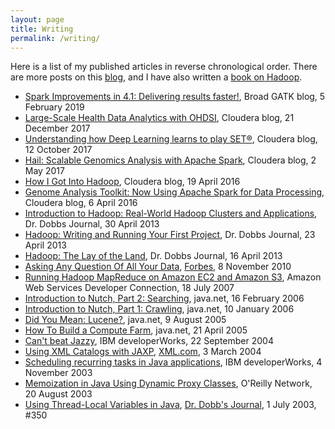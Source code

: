 ```yaml
---
layout: page
title: Writing
permalink: /writing/
---
```


Here is a list of my published articles in reverse chronological order. There are more posts on this [blog](/), and I have also written a [book on Hadoop](http://www.hadoopbook.com/).

* [Spark Improvements in 4.1: Delivering results faster!](https://software.broadinstitute.org/gatk/blog?id=23420), Broad GATK blog, 5 February 2019
* [Large-Scale Health Data Analytics with OHDSI](https://web.archive.org/web/20180502031233/http://blog.cloudera.com/blog/2017/12/large-scale-health-data-analytics-with-ohdsi/), Cloudera blog, 21 December 2017
* [Understanding how Deep Learning learns to play SET®](https://web.archive.org/web/20180720064440/http://blog.cloudera.com/blog/2017/10/understanding-how-deep-learning-learns-to-play-set/), Cloudera blog, 12 October 2017
* [Hail: Scalable Genomics Analysis with Apache Spark](https://web.archive.org/web/20170505123239/http://blog.cloudera.com/blog/2017/05/hail-scalable-genomics-analysis-with-spark/), Cloudera blog, 2 May 2017
* [How I Got Into Hadoop](https://web.archive.org/web/20190507035707/http://vision.cloudera.com/how-i-got-into-hadoop/), Cloudera blog, 19 April 2016
* [Genome Analysis Toolkit: Now Using Apache Spark for Data Processing](https://web.archive.org/web/20180813162245/http://blog.cloudera.com/blog/2016/04/genome-analysis-toolkit-now-using-apache-spark-for-data-processing/), Cloudera blog, 6 April 2016
* [Introduction to Hadoop: Real-World Hadoop Clusters and Applications](https://www.drdobbs.com/database/introduction-to-hadoop-real-world-hadoop/240153375), Dr. Dobbs Journal, 30 April 2013
* [Hadoop: Writing and Running Your First Project](https://www.drdobbs.com/database/hadoop-writing-and-running-your-first-pr/240153197), Dr. Dobbs Journal, 23 April 2013
* [Hadoop: The Lay of the Land](https://www.drdobbs.com/database/hadoop-the-lay-of-the-land/240150854), Dr. Dobbs Journal, 16 April 2013
* [Asking Any Question Of All Your Data](http://www.forbes.com/2010/11/05/facebook-yahoo-ebay-technology-hadoop.html), [Forbes](http://www.forbes.com/), 8 November 2010
* [Running Hadoop MapReduce on Amazon EC2 and Amazon S3](http://aws.amazon.com/articles/873?_encoding=UTF8&amp;jiveRedirect=1), Amazon Web Services Developer Connection, 18 July 2007
* [Introduction to Nutch, Part 2: Searching](https://web.archive.org/web/20060302114443/http://today.java.net/pub/a/today/2006/02/16/introduction-to-nutch-2.html), java.net, 16 February 2006
* [Introduction to Nutch, Part 1: Crawling](https://web.archive.org/web/20060302114437/http://today.java.net/pub/a/today/2006/01/10/introduction-to-nutch-1.html), java.net, 10 January 2006
* [Did You Mean: Lucene?](https://web.archive.org/web/20050811022737/http://today.java.net/pub/a/today/2005/08/09/didyoumean.html), java.net, 9 August 2005
* [How To Build a Compute Farm](https://web.archive.org/web/20050424022316/http://today.java.net/pub/a/today/2005/04/21/farm.html), java.net, 21 April 2005
* [Can't beat Jazzy](https://web.archive.org/web/20041107091317/http://www-106.ibm.com/developerworks/java/library/j-jazzy/), IBM developerWorks, 22 September 2004
* [Using XML Catalogs with JAXP](http://www.xml.com/pub/a/2004/03/03/catalogs.html), [XML.com](http://www.xml.com/), 3 March 2004
* [Scheduling recurring tasks in Java applications](https://web.archive.org/web/20050309013906/http://www-106.ibm.com/developerworks/java/library/j-schedule.html), IBM developerWorks, 4 November 2003
* [Memoization in Java Using Dynamic Proxy Classes](https://web.archive.org/web/20100102035535/http://www.onjava.com/pub/a/onjava/2003/08/20/memoization.html), O'Reilly Network, 20 August 2003
* [Using Thread-Local Variables in Java](http://www.drdobbs.com/184405382), [Dr. Dobb's Journal](http://www.ddj.com/), 1 July 2003, #350
